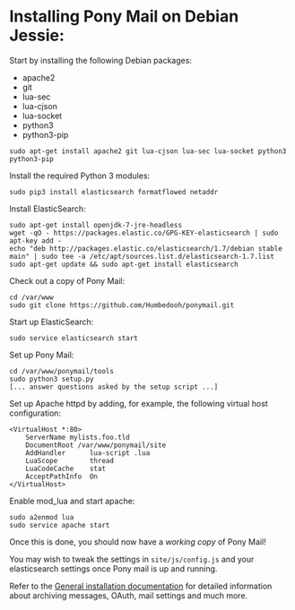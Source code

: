 # Installing Pony Mail on Debian Jessie: #
Start by installing the following Debian packages:

- apache2
- git
- lua-sec
- lua-cjson
- lua-socket
- python3
- python3-pip

~~~
sudo apt-get install apache2 git lua-cjson lua-sec lua-socket python3 python3-pip
~~~

Install the required Python 3 modules:
~~~
sudo pip3 install elasticsearch formatflowed netaddr
~~~

Install ElasticSearch:

~~~
sudo apt-get install openjdk-7-jre-headless
wget -qO - https://packages.elastic.co/GPG-KEY-elasticsearch | sudo apt-key add -
echo "deb http://packages.elastic.co/elasticsearch/1.7/debian stable main" | sudo tee -a /etc/apt/sources.list.d/elasticsearch-1.7.list
sudo apt-get update && sudo apt-get install elasticsearch
~~~


Check out a copy of Pony Mail:
~~~
cd /var/www
sudo git clone https://github.com/Humbedooh/ponymail.git
~~~

Start up ElasticSearch:

~~~
sudo service elasticsearch start
~~~

Set up Pony Mail:
~~~
cd /var/www/ponymail/tools
sudo python3 setup.py
[... answer questions asked by the setup script ...]
~~~


Set up Apache httpd by adding, for example, the following virtual host configuration:

~~~
<VirtualHost *:80>
    ServerName mylists.foo.tld
    DocumentRoot /var/www/ponymail/site
    AddHandler      lua-script .lua
    LuaScope        thread
    LuaCodeCache    stat
    AcceptPathInfo  On
</VirtualHost>
~~~

Enable mod_lua and start apache:

~~~
sudo a2enmod lua
sudo service apache start
~~~

Once this is done, you should now have a *working copy* of Pony Mail!

You may wish to tweak the settings in `site/js/config.js` and your
elasticsearch settings once Pony mail is up and running.

Refer to the [General installation documentation](INSTALLING.md) for
detailed information about archiving messages, OAuth, mail settings and
much more.
